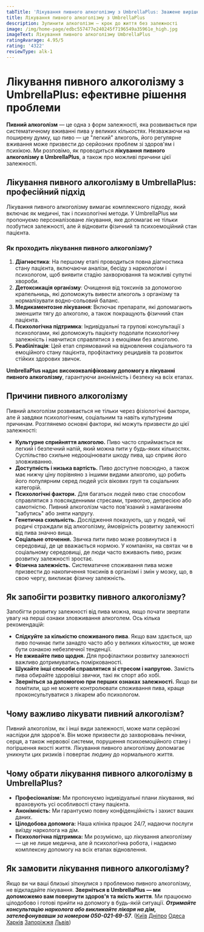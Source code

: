 ```yaml
---
tabTitle: 'Лікування пивного алкоголізму з UmbrellaPlus: Зважене вирішення проблеми'
title: Лікування пивного алкоголізму з UmbrellaPlus
description: Зупинити алкоголізм – крок до життя без залежності
image: /img/home-page/edbc557477e240245f7196549a35961e_high.jpg
imageText: Лікування пивного алкоголізму UmbrellaPlus
ratingAvarage: 4.95/5
rating: '4322'
reviewType: alk-1
---
```


# Лікування пивного алкоголізму з UmbrellaPlus: ефективне рішення проблеми

**Пивний алкоголізм** — це одна з форм залежності, яка розвивається при систематичному вживанні пива у великих кількостях. Незважаючи на поширену думку, що пиво — це "легкий" алкоголь, його регулярне вживання може призвести до серйозних проблем зі здоров'ям і психікою. Ми розповімо, як проводиться **лікування пивного алкоголізму в UmbrellaPlus**, а також про можливі причини цієї залежності.

## Лікування пивного алкоголізму в UmbrellaPlus: професійний підхід

Лікування пивного алкоголізму вимагає комплексного підходу, який включає як медичні, так і психологічні методи. У UmbrellaPlus ми пропонуємо персоналізоване лікування, яке допомагає не тільки позбутися залежності, але й відновити фізичний та психоемоційний стан пацієнта.

### Як проходить лікування пивного алкоголізму?

1. **Діагностика**: На першому етапі проводиться повна діагностика стану пацієнта, включаючи аналізи, бесіду з наркологом і психологом, щоб виявити стадію захворювання та можливі супутні хвороби.
2. **Детоксикація організму**: Очищення від токсинів за допомогою крапельниць, які допоможуть вивести алкоголь з організму та нормалізувати водно-сольовий баланс.
3. **Медикаментозне лікування**: Включає препарати, які допомагають зменшити тягу до алкоголю, а також покращують фізичний стан пацієнта.
4. **Психологічна підтримка**: Індивідуальні та групові консультації з психологами, які допоможуть пацієнту подолати психологічну залежність і навчитися справлятися з емоціями без алкоголю.
5. **Реабілітація**: Цей етап спрямований на відновлення соціального та емоційного стану пацієнта, профілактику рецидивів та розвиток стійких здорових звичок.

**UmbrellaPlus надає висококваліфіковану допомогу в лікуванні пивного алкоголізму**, гарантуючи анонімність і безпеку на всіх етапах.

## Причини пивного алкоголізму

Пивний алкоголізм розвивається не тільки через фізіологічні фактори, але й завдяки психологічним, соціальним та навіть культурним причинам. Розглянемо основні фактори, які можуть призвести до цієї залежності:

* **Культурне сприйняття алкоголю.** Пиво часто сприймається як легкий і безпечний напій, який можна пити у будь-яких кількостях. Суспільство схильне недооцінювати шкоду пива, що сприяє його зловживанню.
* **Доступність і низька вартість.** Пиво доступне повсюдно, а також має нижчу ціну порівняно з іншими видами алкоголю, що робить його популярним серед людей усіх вікових груп та соціальних категорій.
* **Психологічні фактори.** Для багатьох людей пиво стає способом справлятися з повсякденними стресами, тривогою, депресією або самотністю. Пивний алкоголізм часто пов'язаний з намаганням "забутись" або зняти напругу.
* **Генетична схильність.** Дослідження показують, що у людей, чиї родичі страждали від алкоголізму, ймовірність розвитку залежності від пива значно вища.
* **Соціальне оточення.** Звичка пити пиво може розвинутися і в середовищі, де це вважається нормою. У компаніях, на святах чи в соціальному середовищі, де люди часто вживають пиво, ризик розвитку залежності зростає.
* **Фізична залежність.** Систематичне споживання пива може призвести до накопичення токсинів в організмі і змін у мозку, що, в свою чергу, викликає фізичну залежність.

## Як запобігти розвитку пивного алкоголізму?

Запобігти розвитку залежності від пива можна, якщо почати звертати увагу на перші ознаки зловживання алкоголем. Ось кілька рекомендацій:

* **Слідкуйте за кількістю споживаного пива**. Якщо вам здається, що пиво починає пити занадто часто або у великих кількостях, це може бути ознакою небезпечної тенденції.
* **Не вживайте пиво щодня.** Для профілактики розвитку залежності важливо дотримуватись поміркованості.
* **Шукайте інші способи справлятися зі стресом і напругою.** Замість пива обирайте здоровіші звички, такі як спорт або хобі.
* **Зверніться за допомогою при перших ознаках залежності.** Якщо ви помітили, що не можете контролювати споживання пива, краще проконсультуватися з лікарем або психологом.

## Чому важливо лікувати пивний алкоголізм?

Пивний алкоголізм, як і інші види залежності, може мати серйозні наслідки для здоров'я. Він може призвести до захворювань печінки, серця, а також нервової системи, порушення психоемоційного стану і погіршення якості життя. Лікування пивного алкоголізму допомагає уникнути цих ризиків і повертає людину до нормального життя.

## Чому обрати лікування пивного алкоголізму в UmbrellaPlus?

* **Професіоналізм:** Ми пропонуємо індивідуальні плани лікування, які враховують усі особливості стану пацієнта.
* **Анонімність:** Ми гарантуємо повну конфіденційність і захист ваших даних.
* **Цілодобова допомога:** Наша клініка працює 24/7, надаючи послуги виїзду нарколога на дім.
* **Психологічна підтримка:** Ми розуміємо, що лікування алкоголізму — це не лише медична, але й психологічна робота, і надаємо комплексну допомогу на всіх етапах відновлення.

## Як замовити лікування пивного алкоголізму?

Якщо ви чи ваші близькі зіткнулися з проблемою пивного алкоголізму, не відкладайте лікування. **Зверніться в UmbrellaPlus — ми допоможемо вам повернути здоров'я та якість життя**. Ми працюємо цілодобово і готові прийти на допомогу в будь-якій ситуації. ***Отримайте консультацію нарколога або викликайте лікаря на дім, зателефонувавши за номером 050-021-69-57***. ([Київ](https://umbrella-plus.com.ua/uk/kiev/) [Дніпро](https://umbrella-plus.com.ua/uk/dnepr/) [Одеса](https://umbrella-plus.com.ua/uk/lechenie-alc/) [Харків](https://umbrella-plus.com.ua/uk/kharkiv/) [Запоріжжя](https://umbrella-plus.com.ua/uk/zaporozie/) [Львів](https://umbrella-plus.com.ua/uk/lviv/))
